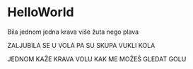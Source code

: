
# HelloWorld

Bila jednom jedna krava 
više žuta nego plava

ZALJUBILA SE U VOLA
PA SU SKUPA VUKLI KOLA

JEDNOM KAŽE KRAVA VOLU
KAK ME MOŽEŠ GLEDAT GOLU
